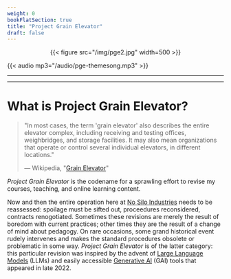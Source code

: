 ```yaml
---
weight: 0
bookFlatSection: true
title: "Project Grain Elevator"
draft: false
---
```




<div style="text-align:center">{{< figure src="/img/pge2.jpg" width=500 >}}</div> 

{{< audio mp3="/audio/pge-themesong.mp3" >}}


---

---

# What is Project Grain Elevator?

> "In most cases, the term 'grain elevator' also describes the entire elevator complex, including receiving and testing offices, weighbridges, and storage facilities. It may also mean organizations that operate or control several individual elevators, in different locations."
>
> — Wikipedia, "[Grain Elevator](https://en.wikipedia.org/wiki/Grain_elevator)"

 *Project Grain Elevator* is the codename for a sprawling effort to revise my courses, teaching, and online learning content. 
 
Now and then the entire operation here at [No Silo Industries](https://no-silo.com/) needs to be reassessed: spoilage must be sifted out, proceedures reconsidered, contracts renogotiated. Sometimes these revisions are merely the result of boredom with current practices; other times they are the result of a change of mind about pedagogy. On rare occasions, some grand historical event rudely intervenes and makes the standard procedures obsolete or problematic in some way. *Project Grain Elevator* is of the latter category: this particular revision was inspired by the advent of [Large Language Models](https://en.wikipedia.org/wiki/Large_language_model) (LLMs) and easily accessible [Generative AI](https://en.wikipedia.org/wiki/Generative_artificial_intelligence) (GAI) tools that appeared in late 2022. 


